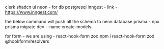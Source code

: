 clerk
shadcn ui
neon - for db postgresql
inngest - link - https://www.inngest.com/

the below command will push all the schema to neon database
prisma - npx prisma migrate dev --name create-models

for form - we are using - react-hook-form zod
npm i react-hook-form zod @hookform/resolvers
